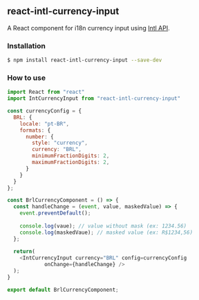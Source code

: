 ## react-intl-currency-input

A React component for i18n currency input using [Intl API](https://developer.mozilla.org/pt-BR/docs/Web/JavaScript/Reference/Global_Objects/Intl).

### Installation

```sh
$ npm install react-intl-currency-input --save-dev
```

### How to use

```js
import React from "react"
import IntCurrencyInput from "react-intl-currency-input"

const currencyConfig = {
  BRL: {
    locale: "pt-BR",
    formats: {
      number: {
        style: "currency",
        currency: "BRL",
        minimumFractionDigits: 2,
        maximumFractionDigits: 2,
      }
    }
  }
};

const BrlCurrencyComponent = () => {
  const handleChange = (event, value, maskedValue) => {
    event.preventDefault();
    
    console.log(vaue); // value without mask (ex: 1234.56)
    console.log(maskedVaue); // masked value (ex: R$1234,56)
  };
  
  return(
    <IntCurrencyInput currency="BRL" config=currencyConfig
            onChange={handleChange} />
  );
}

export default BrlCurrencyComponent;

```
